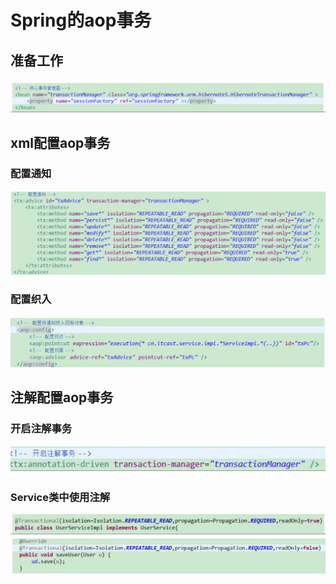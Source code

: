 # Spring的aop事务

## 准备工作

![](../../../.gitbook/assets/image%20%28102%29.png)

## xml配置aop事务

### 配置通知

![](../../../.gitbook/assets/image%20%28163%29.png)

### 配置织入

![](../../../.gitbook/assets/image%20%28195%29.png)

## 注解配置aop事务

### 开启注解事务

![](../../../.gitbook/assets/image%20%28175%29.png)

### Service类中使用注解

![](../../../.gitbook/assets/image%20%28178%29.png)

